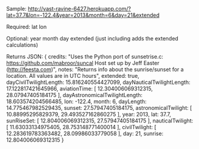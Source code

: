 Sample:
http://vast-ravine-6427.herokuapp.com/?lat=37.7&lon=-122.4&year=2013&month=6&day=21&extended

Required:
lat
lon

Optional:
year
month
day
extended (just including adds the extended calculations)

Returns JSON:
{
    credits: "Uses the Python port of sunsetrise.c: https://github.com/mabroor/suncal Host set up by Jeff Easter (http://feesta.com)",
    notes: "Returns info about the sunrise/sunset for a location. All values are in UTC hours",
    extended: true,
    dayCivilTwilightLength: 15.816240554427099,
    dayNauticalTwilightLength: 17.122817421645966,
    aviationTime: [
        12.304006069312315,
        28.07947405184175
    ],
    dayAstronomicalTwilightLength: 18.603574204566485,
    lon: -122.4,
    month: 6,
    dayLength: 14.775467982529435,
    sunset: 27.57947405184175,
    astronomicalTwilight: [
        10.88995295829379,
        29.493527162860275
    ],
    year: 2013,
    lat: 37.7,
    sunRiseSet: [
        12.804006069312315,
        27.57947405184175
    ],
    nauticalTwilight: [
        11.63033134975405,
        28.753148771400014
    ],
    civilTwilight: [
        12.283619783363482,
        28.09986033779058
    ],
    day: 21,
    sunrise: 12.804006069312315
}
